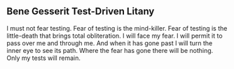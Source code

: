 ## Bene Gesserit Test-Driven Litany

I must not fear testing. Fear of testing is the mind-killer. Fear of testing is
the little-death that brings total obliteration. I will face my fear. I will
permit it to pass over me and through me. And when it has gone past I will turn
the inner eye to see its path. Where the fear has gone there will be nothing.
Only my tests will remain.
